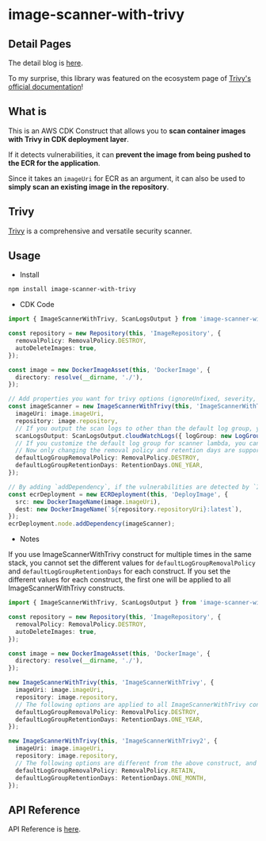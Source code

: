 # image-scanner-with-trivy

## Detail Pages

The detail blog is [here](https://dev.to/aws-builders/container-image-scanning-with-trivy-in-aws-cdk-151h).

To my surprise, this library was featured on the ecosystem page of [Trivy's official documentation](https://aquasecurity.github.io/trivy/latest/ecosystem/ide/#image-scanner-with-trivy-community)!

## What is

This is an AWS CDK Construct that allows you to **scan container images with Trivy in CDK deployment layer**.

If it detects vulnerabilities, it can **prevent the image from being pushed to the ECR for the application**.

Since it takes an `imageUri` for ECR as an argument, it can also be used to **simply scan an existing image in the repository**.

## Trivy

[Trivy](https://github.com/aquasecurity/trivy) is a comprehensive and versatile security scanner.

## Usage

- Install

```sh
npm install image-scanner-with-trivy
```

- CDK Code

```ts
import { ImageScannerWithTrivy, ScanLogsOutput } from 'image-scanner-with-trivy';

const repository = new Repository(this, 'ImageRepository', {
  removalPolicy: RemovalPolicy.DESTROY,
  autoDeleteImages: true,
});

const image = new DockerImageAsset(this, 'DockerImage', {
  directory: resolve(__dirname, './'),
});

// Add properties you want for trivy options (ignoreUnfixed, severity, scanners, trivyIgnore, etc).
const imageScanner = new ImageScannerWithTrivy(this, 'ImageScannerWithTrivy', {
  imageUri: image.imageUri,
  repository: image.repository,
  // If you output the scan logs to other than the default log group, you can specify this option.
  scanLogsOutput: ScanLogsOutput.cloudWatchLogs({ logGroup: new LogGroup(this, 'LogGroup') }),
  // If you customize the default log group for scanner lambda, you can specify these options.
  // Now only changing the removal policy and retention days are supported.
  defaultLogGroupRemovalPolicy: RemovalPolicy.DESTROY,
  defaultLogGroupRetentionDays: RetentionDays.ONE_YEAR,
});

// By adding `addDependency`, if the vulnerabilities are detected by `ImageScannerWithTrivy`, the following `ECRDeployment` will not be executed, deployment will fail.
const ecrDeployment = new ECRDeployment(this, 'DeployImage', {
  src: new DockerImageName(image.imageUri),
  dest: new DockerImageName(`${repository.repositoryUri}:latest`),
});
ecrDeployment.node.addDependency(imageScanner);
```

- Notes

If you use ImageScannerWithTrivy construct for multiple times in the same stack, you cannot set the different values for `defaultLogGroupRemovalPolicy` and `defaultLogGroupRetentionDays` for each construct.
If you set the different values for each construct, the first one will be applied to all ImageScannerWithTrivy constructs.
```ts
import { ImageScannerWithTrivy, ScanLogsOutput } from 'image-scanner-with-trivy';

const repository = new Repository(this, 'ImageRepository', {
  removalPolicy: RemovalPolicy.DESTROY,
  autoDeleteImages: true,
});

const image = new DockerImageAsset(this, 'DockerImage', {
  directory: resolve(__dirname, './'),
});

new ImageScannerWithTrivy(this, 'ImageScannerWithTrivy', {
  imageUri: image.imageUri,
  repository: image.repository,
  // The following options are applied to all ImageScannerWithTrivy constructs in the same stack.
  defaultLogGroupRemovalPolicy: RemovalPolicy.DESTROY,
  defaultLogGroupRetentionDays: RetentionDays.ONE_YEAR,
});

new ImageScannerWithTrivy(this, 'ImageScannerWithTrivy2', {
  imageUri: image.imageUri,
  repository: image.repository,
  // The following options are different from the above construct, and they will be ignored.
  defaultLogGroupRemovalPolicy: RemovalPolicy.RETAIN,
  defaultLogGroupRetentionDays: RetentionDays.ONE_MONTH,
});
```

## API Reference

API Reference is [here](./API.md#api-reference-).
